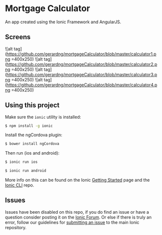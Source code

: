 Mortgage Calculator
=====================

An app created using the Ionic Framework and AngularJS.

## Screens
![alt tag](https://github.com/gerardng/mortgageCalculator/blob/master/calculator1.png =400x250)
![alt tag](https://github.com/gerardng/mortgageCalculator/blob/master/calculator2.png =400x250)
![alt tag](https://github.com/gerardng/mortgageCalculator/blob/master/calculator3.png =400x250)
![alt tag](https://github.com/gerardng/mortgageCalculator/blob/master/calculator4.png =400x250)

## Using this project

Make sure the `ionic` utility is installed:

```bash
$ npm install -g ionic
```

Install the ngCordova plugin:

```bash
$ bower install ngCordova
```


Then run (ios and android): 

```bash
$ ionic run ios
```

```bash
$ ionic run android
```

More info on this can be found on the Ionic [Getting Started](http://ionicframework.com/getting-started) page and the [Ionic CLI](https://github.com/driftyco/ionic-cli) repo.

## Issues
Issues have been disabled on this repo, if you do find an issue or have a question consider posting it on the [Ionic Forum](http://forum.ionicframework.com/).  Or else if there is truly an error, follow our guidelines for [submitting an issue](http://ionicframework.com/submit-issue/) to the main Ionic repository.
